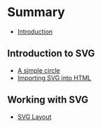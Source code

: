 # Summary

* [Introduction](README.md)

## Introduction to SVG

* [A simple circle](01-introduction-to-svg/a-simple-circle.md)
* [Importing SVG into HTML](01-introduction-to-svg/importing-svg-into-html.md)

## Working with SVG

* [SVG Layout](02-working-with-svg/svg-layout.md)
